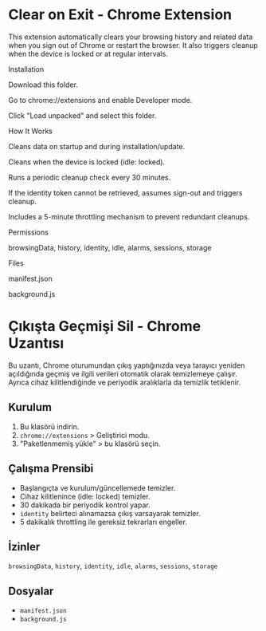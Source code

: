 # Clear on Exit - Chrome Extension

This extension automatically clears your browsing history and related data when you sign out of Chrome or restart the browser. It also triggers cleanup when the device is locked or at regular intervals.

Installation

Download this folder.

Go to chrome://extensions and enable Developer mode.

Click "Load unpacked" and select this folder.

How It Works

Cleans data on startup and during installation/update.

Cleans when the device is locked (idle: locked).

Runs a periodic cleanup check every 30 minutes.

If the identity token cannot be retrieved, assumes sign-out and triggers cleanup.

Includes a 5-minute throttling mechanism to prevent redundant cleanups.

Permissions

browsingData, history, identity, idle, alarms, sessions, storage

Files

manifest.json

background.js

# Çıkışta Geçmişi Sil - Chrome Uzantısı

Bu uzantı, Chrome oturumundan çıkış yaptığınızda veya tarayıcı yeniden açıldığında geçmiş ve ilgili verileri otomatik olarak temizlemeye çalışır. Ayrıca cihaz kilitlendiğinde ve periyodik aralıklarla da temizlik tetiklenir.

## Kurulum
1. Bu klasörü indirin.
2. `chrome://extensions` > Geliştirici modu.
3. "Paketlenmemiş yükle" > bu klasörü seçin.

## Çalışma Prensibi
- Başlangıçta ve kurulum/güncellemede temizler.
- Cihaz kilitlenince (idle: locked) temizler.
- 30 dakikada bir periyodik kontrol yapar.
- `identity` belirteci alınamazsa çıkış varsayarak temizler.
- 5 dakikalık throttling ile gereksiz tekrarları engeller.

## İzinler
`browsingData`, `history`, `identity`, `idle`, `alarms`, `sessions`, `storage`

## Dosyalar
- `manifest.json`
- `background.js`

